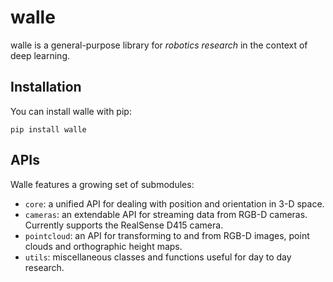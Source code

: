 # walle

walle is a general-purpose library for *robotics research* in the context of deep learning.

## Installation

You can install walle with pip:

```
pip install walle
```

## APIs

Walle features a growing set of submodules:

- `core`: a unified API for dealing with position and orientation in 3-D space.
- `cameras`: an extendable API for streaming data from RGB-D cameras. Currently supports the RealSense D415 camera.
- `pointcloud`: an API for transforming to and from RGB-D images, point clouds and orthographic height maps.
- `utils`: miscellaneous classes and functions useful for day to day research.
